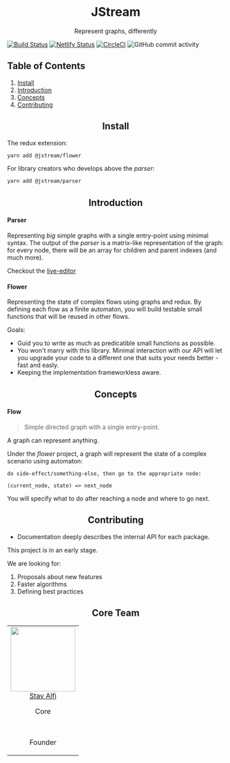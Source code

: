 <h1 align="center">JStream</h1>
<p align="center">Represent graphs, differently</p>

[![Build Status](https://dev.azure.com/stavalfi/jstream/_apis/build/status/stavalfi.jstream?branchName=master)](https://dev.azure.com/stavalfi/jstream/_build/latest?definitionId=1&branchName=master)
[![Netlify Status](https://api.netlify.com/api/v1/badges/a2959f98-cdf7-4d0c-9526-e6e7e87632e7/deploy-status)](https://app.netlify.com/sites/jstream-editor/deploys)
[![CircleCI](https://circleci.com/gh/stavalfi/jstream.svg?style=svg)](https://circleci.com/gh/stavalfi/jstream)
![GitHub commit activity](https://img.shields.io/github/commit-activity/m/stavalfi/jstream)

## Table of Contents

1. [Install](#install)
2. [Introduction](#introduction)
3. [Concepts](#concepts)
4. [Contributing](#contributing)

<h2 align="center">Install</h2>

The redux extension:

```bash
yarn add @jstream/flower
```

For library creators who develops above the _parser_:

```bash
yarn add @jstream/parser
```

<h2 align="center">Introduction</h2>

#### Parser

Representing _big_ simple graphs with a single entry-point using minimal syntax.
The output of the _parser_ is a matrix-like representation of the
graph: for every node, there will be an array for children and
parent indexes (and much more).

Checkout the [live-editor](https://jstream-editor.netlify.com/)

#### Flower

Representing the state of complex flows using graphs and redux.
By defining each flow as a finite automaton, you will build
testable small functions that will be reused in other flows.

Goals:

- Guid you to write as much as predicatible small functions as possible.
- You won't marry with this library. Minimal interaction with our API
  will let you upgrade your code to a different one that suits your needs
  better - fast and easly.
- Keeping the implementstion frameworkless aware.

<h2 align="center">Concepts</h2>

#### Flow

> Simple directed graph with a single entry-point.

A graph can represent anything.

Under the _flower_ project, a graph will represent the state of a complex scenario using automaton:

```
do side-effect/something-else, then go to the appropriate node:

(current_node, state) => next_node
```

You will specify what to do after reaching a node and where to go next.

<h2 align="center">Contributing</h2>

- Documentation deeply describes the internal API for each package.

This project is in an early stage.

We are looking for:

1. Proposals about new features
2. Faster algorithms
3. Defining best practices

<h2 align="center">Core Team</h2>

<table>
  <tbody>
    <tr>
      <td align="center" valign="top">
        <img width="150" height="150" src="https://github.com/stavalfi.png?s=150">
        <br>
        <a href="https://github.com/stavalfi">Stav Alfi</a>
        <p>Core</p>
        <br>
        <p>Founder</p>
      </td>
     </tr>
  </tbody>
</table>
